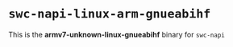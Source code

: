 # `swc-napi-linux-arm-gnueabihf`

This is the **armv7-unknown-linux-gnueabihf** binary for `swc-napi`
